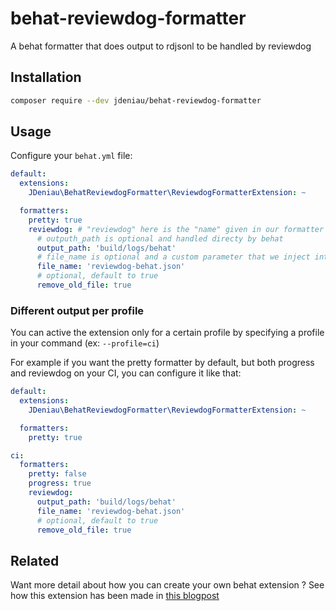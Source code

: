# behat-reviewdog-formatter

A behat formatter that does output to rdjsonl to be handled by reviewdog

## Installation

```sh
composer require --dev jdeniau/behat-reviewdog-formatter
```

## Usage

Configure your `behat.yml` file:

```yaml
default:
  extensions:
    JDeniau\BehatReviewdogFormatter\ReviewdogFormatterExtension: ~

  formatters:
    pretty: true
    reviewdog: # "reviewdog" here is the "name" given in our formatter
      # outputh_path is optional and handled directy by behat
      output_path: 'build/logs/behat'
      # file_name is optional and a custom parameter that we inject into the printer
      file_name: 'reviewdog-behat.json'
      # optional, default to true
      remove_old_file: true
```

### Different output per profile

You can active the extension only for a certain profile by specifying a profile in your command (ex: `--profile=ci`)

For example if you want the pretty formatter by default, but both progress and reviewdog on your CI, you can configure it like that:

```yaml
default:
  extensions:
    JDeniau\BehatReviewdogFormatter\ReviewdogFormatterExtension: ~

  formatters:
    pretty: true

ci:
  formatters:
    pretty: false
    progress: true
    reviewdog:
      output_path: 'build/logs/behat'
      file_name: 'reviewdog-behat.json'
      # optional, default to true
      remove_old_file: true
```

## Related

Want more detail about how you can create your own behat extension ? See how this extension has been made in [this blogpost](https://julien.deniau.me/posts/2024-01-24-custom-behat-formatter)
